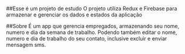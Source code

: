 ##Esse é um projeto de estudo
O projeto utiliza Redux e Firebase para armazenar e gerenciar os dados e estados da aplicação

##Sobre
É um app que gerencia empregados, armazenando seu nome, numero e dia da semana de trabalho. Podendo também editar o nome, numero e dia de trabalho do seu contato, inclusive excluir e enviar mensagem sms.
